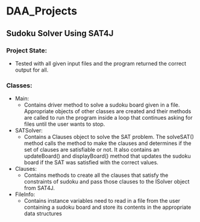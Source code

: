 # DAA_Projects
## Sudoku Solver Using SAT4J

### Project State:
- Tested with all given input files and the program returned the correct output for all.

### Classes:
- Main:
  - Contains driver method to solve a sudoku board given in a file. Appropriate objects of other classes are created and their methods are called to run the program inside a loop that continues asking for files until the user wants to stop.
- SATSolver:
  - Contains a Clauses object to solve the SAT problem. The solveSAT() method calls the method to make the clauses and determines if the set of clauses are satisfiable or not. It also contains an updateBoard() and displayBoard() method that updates the sudoku board if the SAT was satisfied with the correct values.
- Clauses:
  - Contains methods to create all the clauses that satisfy the constraints of sudoku and pass those clauses to the ISolver object from SAT4J.
- FileInfo:
  - Contains instance variables need to read in a file from the user containing a sudoku board and store its contents in the appropriate data structures
